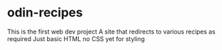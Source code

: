 # odin-recipes

This is the first web dev project
A site that redirects to various recipes as required
Just basic HTML no CSS yet for styling

